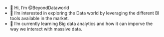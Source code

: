 - 👋 Hi, I’m @BeyondDataworld
- 👀 I’m interested in exploring the Data world by leveraging the different BI tools available in the market.
- 🌱 I’m currently learning Big data analytics and how it can imporve the way we interact with massive data.


<!---
BeyondDataworld/BeyondDataworld is a ✨ special ✨ repository because its `README.md` (this file) appears on your GitHub profile.
You can click the Preview link to take a look at your changes.
--->
